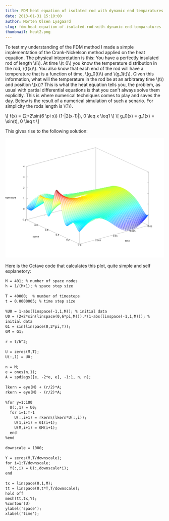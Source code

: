 ```yaml
---
title: FDM heat equation of isolated rod with dynamic end temparatures
date: 2013-01-31 15:10:00
author: Morten Olsen Lysgaard
slug: fdm-heat-equation-of-isolated-rod-with-dynamic-end-temparatures
thumbnail: heat2.png
---
```


To test my understanding of the FDM method I made a simple
implementation of the Crank-Nickelson method applied on the heat
equation. The physical intepretation is this: You have a perfectly
insulated rod of length \\(l\\). At time \\(t\_0\\) you know the
temperature distribution in the rod, \\(f(x)\\). You also know that each
end of the rod will have a temperature that is a function of time,
\\(g\_0(t)\\) and \\(g\_1(t)\\). Given this information, what will the
temperature in the rod be at an arbitraray time \\(t\\) and position
\\(x\\)? This is what the heat equation tells you, the problem, as usual
with partial differential equations is that you can't always solve them
explicitly. This is where numerical techniques comes to play and saves
the day. Below is the result of a numerical simulation of such a
senario. For simplicity the rods length is \\(1\\). 

\\[ f(x) = (2+2\sin(6 \pi x)) (1-|2(x-1)|), 0 \leq x \leq1 \\] 
\\[ g\_0(x) = g\_1(x) = \sin(t), 0 \leq t \\]

This gives rise to the following solution:

![image](heat2.png)

Here is the Octave code that calculates this plot, quite simple and self
explanetory:

``` {.sourceCode .octave}
M = 401; % number of space nodes
h = 1/(M+1); % space step size

T = 40000;  % number of timesteps
t = 0.0000005; % time step size

%U0 = 1-abs(linspace(-1,1,M)); % initial data
U0 = (2+2*sin(linspace(0,6*pi,M))).*(1-abs(linspace(-1,1,M))); % initial data
G1 = sin(linspace(0,2*pi,T));
GM = G1;

r = t/h^2;

U = zeros(M,T);
U(:,1) = U0;

n = M;
e = ones(n,1);
A = spdiags([e, -2*e, e], -1:1, n, n);

lkern = eye(M) + (r/2)*A;
rkern = eye(M) - (r/2)*A;

%for y=1:100
  U(:,1) = U0;
  for i=1:T-1
    U(:,i+1) = rkern\(lkern*U(:,i));
    U(1,i+1) = G1(i+1);
    U(M,i+1) = GM(i+1);
  end
%end

downscale = 1000;

Y = zeros(M,T/downscale);
for i=1:T/downscale;
  Y(:,i) = U(:,downscale*i);
end

tx = linspace(0,1,M);
tt = linspace(0,t*T,T/downscale);
hold off
mesh(tt,tx,Y);
%contour(U)
ylabel('space');
xlabel('time');
```
